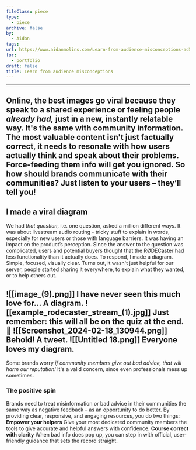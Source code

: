 ```yaml
---
fileClass: piece
type:
  - piece
archive: false
by:
  - Aidan
tags: 
url: https://www.aidanmolins.com/Learn-from-audience-misconceptions-ad5d0f839e254a588c67e299d8007195
for:
  - portfolio
draft: false
title: Learn from audience misconceptions
---
```


---
  
Online, the best images go viral because they speak to a shared experience or feeling people _already had,_ just in a new, instantly relatable way.
It's the same with community information. The most valuable content isn't just factually correct, it needs to resonate with how users actually think and speak about their problems. Force-feeding them info will get you ignored.
So how should brands communicate with their communities? Just listen to your users – they’ll tell you!
---
  
## I made a viral diagram
We had _that question_, i.e. one question, asked a million different ways. It was about livestream audio routing - tricky stuff to explain in words, especially for new users or those with language barriers.
It was having an impact on the product’s perception. Since the answer to the question was complicated, users and potential buyers thought that the RØDECaster had less functionality than it actually does.
To respond, I made a diagram. Simple, focused, visually clear. Turns out, it wasn't just helpful for our server, people started sharing it everywhere, to explain what they wanted, or to help others out.
  
![[image_(9).png]]
I have never seen this much love for… A diagram.
![[example_rodecaster_stream_(1).jpg]]
Just remember: this will all be on the quiz at the end. 👀
![[Screenshot_2024-02-18_130944.png]]
Behold! A tweet.
![[Untitled 18.png]]
Everyone loves my diagram.
---
  
Some brands worry _if community members give out bad advice, that will harm our reputation!_ It's a valid concern, since even professionals mess up sometimes.
### **The positive spin**
Brands need to treat misinformation or bad advice in their communities the same way as negative feedback – as an opportunity to do better. By providing clear, responsive, and engaging resources, you do two things:
**Empower your helpers**
Give your most dedicated community members the tools to give accurate and helpful answers with confidence.
**Course correct with clarity**
When bad info does pop up, you can step in with official, user-friendly guidance that sets the record straight.